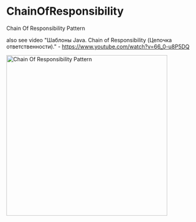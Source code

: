 # ChainOfResponsibility
Chain Of Responsibility Pattern

also see video "Шаблоны Java. Chain of Responsibility (Цепочка ответственности)." - https://www.youtube.com/watch?v=66_0-u8P5DQ

<img src="https://i.gyazo.com/3a153268b44e09f6dfc09c10c43d7332.png" alt="Chain Of Responsibility Pattern" height="420">
